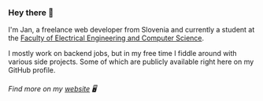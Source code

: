 ### Hey there 👋

I'm Jan, a freelance web developer from Slovenia and currently a student at the [Faculty of Electrical Engineering and Computer Science](https://feri.um.si/en/).

I mostly work on backend jobs, but in my free time I fiddle around with various side projects. Some of which are publicly available right here on my GitHub profile.

###### Find more on my [website](https://www.plazovnik.si/) 🖥️

<!--
**JanPlazovnik/JanPlazovnik** is a ✨ _special_ ✨ repository because its `README.md` (this file) appears on your GitHub profile.

Here are some ideas to get you started:

- 🔭 I’m currently working on ...
- 🌱 I’m currently learning ...
- 👯 I’m looking to collaborate on ...
- 🤔 I’m looking for help with ...
- 💬 Ask me about ...
- 📫 How to reach me: ...
- 😄 Pronouns: ...
- ⚡ Fun fact: ...
-->
